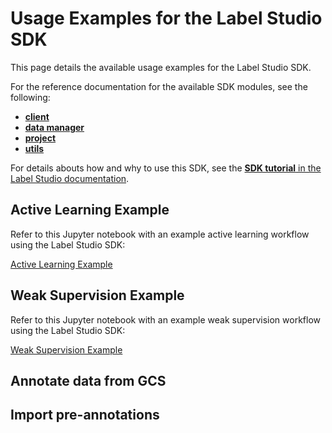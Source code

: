 # Usage Examples for the Label Studio SDK

This page details the available usage examples for the Label Studio SDK. 

For the reference documentation for the available SDK modules, see the following:

- **[client](/sdk/client.html)**
- **[data manager](/sdk/data_manager.html)**
- **[project](sdk/project.html)**
- **[utils](sdk/utils.html)**

For details abouts how and why to use this SDK, see the [**SDK tutorial** in the Label Studio documentation](https://labelstud.io/guide/sdk.html).

## Active Learning Example

Refer to this Jupyter notebook with an example active learning workflow using the Label Studio SDK: 

<a href="https://github.com/heartexlabs/label-studio-sdk/blob/master/examples/Active%20Learning.ipynb">Active Learning Example</a><br>

## Weak Supervision Example

Refer to this Jupyter notebook with an example weak supervision workflow using the Label Studio SDK:

<a href="https://github.com/heartexlabs/label-studio-sdk/blob/master/examples/Weak%20Supervision.ipynb">Weak Supervision Example</a><br>

## Annotate data from GCS

## Import pre-annotations


